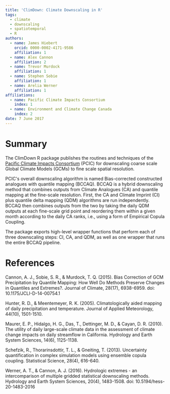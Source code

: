 ```yaml
---
title: 'ClimDown: Climate Downscaling in R'
tags:
  - climate
  - downscaling
  - spatiotemporal
  - R
authors:
  - name: James Hiebert
    orcid: 0000-0002-4171-9586
    affiliation: 1
  - name: Alex Cannon
    affiliation: 2
  - name: Trevor Murdock
    affiliation: 1
  - name: Stephen Sobie
    affiliation: 1
  - name: Arelia Werner
    affiliation: 1
affiliations:
  - name: Pacific Climate Impacts Consortium
    index: 1
  - name: Environment and Climate Change Canada
    index: 2
date: 7 June 2017
---
```


# Summary

The ClimDown R package publishes the routines and techniques of the
[Pacific Climate Impacts Consortium](https://pacificclimate.org/)
(PCIC) for downscaling coarse scale Global Climate Models (GCMs) to
fine scale spatial resolution.

PCIC's overall downscaling algorithm is named Bias-corrected
constructed analogues with quantile mapping (BCCAQ). BCCAQ is a hybrid
downscaling method that combines outputs from Climate Analogues (CA)
and quantile mapping at the fine-scale resolution.  First, the CA and
Climate Imprint (CI) plus quantile delta mapping (QDM) algorithms are
run independently. BCCAQ then combines outputs from the two by taking
the daily QDM outputs at each fine-scale grid point and reordering
them within a given month according to the daily CA ranks, i.e., using
a form of Empirical Copula Coupling.

The package exports high-level wrapper functions that perform each of
three downscaling steps: CI, CA, and QDM, as well as one wrapper that
runs the entire BCCAQ pipeline.

# References

Cannon, A. J., Sobie, S. R., & Murdock, T. Q. (2015). Bias Correction of GCM Precipitation by Quantile Mapping: How Well Do Methods Preserve Changes in Quantiles and Extremes?. Journal of Climate, 28(17), 6938-6959. doi: 10.1175/JCLI-D-14-00754.1

Hunter, R. D., & Meentemeyer, R. K. (2005). Climatologically aided mapping of daily precipitation and temperature. Journal of Applied Meteorology, 44(10), 1501-1510.

Maurer, E. P., Hidalgo, H. G., Das, T., Dettinger, M. D., & Cayan, D. R. (2010). The utility of daily large-scale climate data in the assessment of climate change impacts on daily streamflow in California. Hydrology and Earth System Sciences, 14(6), 1125-1138.

Schefzik, R., Thorarinsdottir, T. L., & Gneiting, T. (2013). Uncertainty quantification in complex simulation models using ensemble copula coupling. Statistical Science, 28(4), 616-640.

Werner, A. T., & Cannon, A. J. (2016). Hydrologic extremes - an intercomparison of multiple gridded statistical downscaling methods. Hydrology and Earth System Sciences, 20(4), 1483-1508. doi: 10.5194/hess-20-1483-2016
